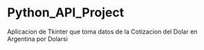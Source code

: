 # Python_API_Project
Aplicacion de Tkinter que toma datos de la Cotizacion del Dolar en Argentina por Dolarsi
